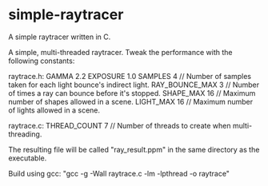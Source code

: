 # simple-raytracer
A simple raytracer written in C.

A simple, multi-threaded raytracer. Tweak the performance with the following constants:

raytrace.h:
GAMMA 2.2
EXPOSURE 1.0
SAMPLES 4               // Number of samples taken for each light bounce's indirect light.
RAY_BOUNCE_MAX 3        // Number of times a ray can bounce before it's stopped.
SHAPE_MAX 16            // Maximum number of shapes allowed in a scene.
LIGHT_MAX 16            // Maximum number of lights allowed in a scene.

raytrace.c:
THREAD_COUNT 7          // Number of threads to create when multi-threading.

The resulting file will be called "ray_result.ppm" in the same directory as the executable.

Build using gcc: "gcc -g -Wall raytrace.c -lm -lpthread -o raytrace"
